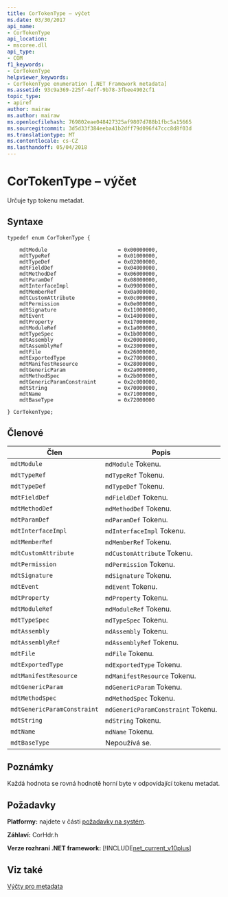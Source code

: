 ```yaml
---
title: CorTokenType – výčet
ms.date: 03/30/2017
api_name:
- CorTokenType
api_location:
- mscoree.dll
api_type:
- COM
f1_keywords:
- CorTokenType
helpviewer_keywords:
- CorTokenType enumeration [.NET Framework metadata]
ms.assetid: 93c9a369-225f-4eff-9b78-3fbee4902cf1
topic_type:
- apiref
author: mairaw
ms.author: mairaw
ms.openlocfilehash: 769802eae048427325af9807d788b1fbc5a15665
ms.sourcegitcommit: 3d5d33f384eeba41b2dff79d096f47ccc8d8f03d
ms.translationtype: MT
ms.contentlocale: cs-CZ
ms.lasthandoff: 05/04/2018
---
```

# <a name="cortokentype-enumeration"></a>CorTokenType – výčet
Určuje typ tokenu metadat.  
  
## <a name="syntax"></a>Syntaxe  
  
```  
typedef enum CorTokenType {  
  
    mdtModule                       = 0x00000000,  
    mdtTypeRef                      = 0x01000000,  
    mdtTypeDef                      = 0x02000000,  
    mdtFieldDef                     = 0x04000000,  
    mdtMethodDef                    = 0x06000000,  
    mdtParamDef                     = 0x08000000,  
    mdtInterfaceImpl                = 0x09000000,  
    mdtMemberRef                    = 0x0a000000,  
    mdtCustomAttribute              = 0x0c000000,  
    mdtPermission                   = 0x0e000000,  
    mdtSignature                    = 0x11000000,  
    mdtEvent                        = 0x14000000,  
    mdtProperty                     = 0x17000000,  
    mdtModuleRef                    = 0x1a000000,  
    mdtTypeSpec                     = 0x1b000000,  
    mdtAssembly                     = 0x20000000,  
    mdtAssemblyRef                  = 0x23000000,  
    mdtFile                         = 0x26000000,  
    mdtExportedType                 = 0x27000000,  
    mdtManifestResource             = 0x28000000,  
    mdtGenericParam                 = 0x2a000000,  
    mdtMethodSpec                   = 0x2b000000,  
    mdtGenericParamConstraint       = 0x2c000000,  
    mdtString                       = 0x70000000,  
    mdtName                         = 0x71000000,  
    mdtBaseType                     = 0x72000000  
  
} CorTokenType;  
```  
  
## <a name="members"></a>Členové  
  
|Člen|Popis|  
|------------|-----------------|  
|`mdtModule`|`mdModule` Tokenu.|  
|`mdtTypeRef`|`mdTypeRef` Tokenu.|  
|`mdtTypeDef`|`mdTypeDef` Tokenu.|  
|`mdtFieldDef`|`mdFieldDef` Tokenu.|  
|`mdtMethodDef`|`mdMethodDef` Tokenu.|  
|`mdtParamDef`|`mdParamDef` Tokenu.|  
|`mdtInterfaceImpl`|`mdInterfaceImpl` Tokenu.|  
|`mdtMemberRef`|`mdMemberRef` Tokenu.|  
|`mdtCustomAttribute`|`mdCustomAttribute` Tokenu.|  
|`mdtPermission`|`mdPermission` Tokenu.|  
|`mdtSignature`|`mdSignature` Tokenu.|  
|`mdtEvent`|`mdEvent` Tokenu.|  
|`mdtProperty`|`mdProperty` Tokenu.|  
|`mdtModuleRef`|`mdModuleRef` Tokenu.|  
|`mdtTypeSpec`|`mdTypeSpec` Tokenu.|  
|`mdtAssembly`|`mdAssembly` Tokenu.|  
|`mdtAssemblyRef`|`mdAssemblyRef` Tokenu.|  
|`mdtFile`|`mdFile` Tokenu.|  
|`mdtExportedType`|`mdExportedType` Tokenu.|  
|`mdtManifestResource`|`mdManifestResource` Tokenu.|  
|`mdtGenericParam`|`mdGenericParam` Tokenu.|  
|`mdtMethodSpec`|`mdMethodSpec` Tokenu.|  
|`mdtGenericParamConstraint`|`mdGenericParamConstraint` Tokenu.|  
|`mdtString`|`mdString` Tokenu.|  
|`mdtName`|`mdName` Tokenu.|  
|`mdtBaseType`|Nepoužívá se.|  
  
## <a name="remarks"></a>Poznámky  
 Každá hodnota se rovná hodnotě horní byte v odpovídající tokenu metadat.  
  
## <a name="requirements"></a>Požadavky  
 **Platformy:** najdete v části [požadavky na systém](../../../../docs/framework/get-started/system-requirements.md).  
  
 **Záhlaví:** CorHdr.h  
  
 **Verze rozhraní .NET framework:** [!INCLUDE[net_current_v10plus](../../../../includes/net-current-v10plus-md.md)]  
  
## <a name="see-also"></a>Viz také  
 [Výčty pro metadata](../../../../docs/framework/unmanaged-api/metadata/metadata-enumerations.md)
